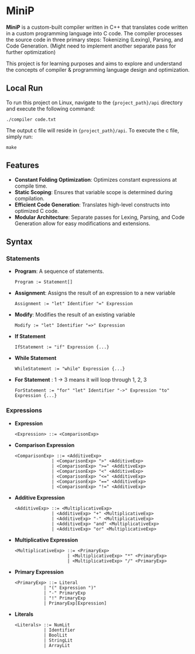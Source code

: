 # MiniP

**MiniP** is a custom-built compiler written in C++ that translates code written in a custom programming language into C code. The compiler processes the source code in three primary steps: Tokenizing (Lexing), Parsing, and Code Generation. (Might need to implement another separate pass for further optimization)

This project is for learning purposes and aims to explore and understand the concepts of compiler & programming language design and optimization.

## Local Run
To run this project on Linux, navigate to the `{project_path}/api` directory and execute the following command:

    ./compiler code.txt

The output c file will reside in `{project_path}/api`. To execute the c file, simply run:

    make
    
## Features

- **Constant Folding Optimization**: Optimizes constant expressions at compile time.
- **Static Scoping**: Ensures that variable scope is determined during compilation.
- **Efficient Code Generation**: Translates high-level constructs into optimized C code.
- **Modular Architecture**: Separate passes for Lexing, Parsing, and Code Generation allow for easy modifications and extensions.
## Syntax

### Statements

- **Program**: A sequence of statements.
  ```plaintext
  Program := Statement[]
- **Assignment**: Assigns the result of an expression to a new variable
  ```plaintext
  Assignment := "let" Identifier "=" Expression
- **Modify**: Modifies the result of an existing variable
  ```plaintext
  Modify := "let" Identifier "=>" Expression
- **If Statement**
  ```plaintext
  IfStatement := "if" Expression {...}
- **While Statement**
  ```plaintext
  WhileStatement := "while" Expression {...}
- **For Statement** : 1 -> 3 means it will loop through 1, 2, 3
  ```plaintext
  ForStatement := "for" "let" Identifier "->" Expression "to" Expression {...}
  
### Expressions

- **Expression**
  ```plaintext
  <Expression> ::= <ComparisonExp>
- **Comparison Expression**
  ```plaintext
  <ComparisonExp> ::= <AdditiveExp> 
                | <ComparisonExp> ">" <AdditiveExp>
                | <ComparisonExp> ">=" <AdditiveExp>
                | <ComparisonExp> "<" <AdditiveExp>
                | <ComparisonExp> "<=" <AdditiveExp>
                | <ComparisonExp> "==" <AdditiveExp>
                | <ComparisonExp> "!=" <AdditiveExp>
  
- **Additive Expression**
  ```plaintext
  <AdditiveExp> ::= <MultiplicativeExp> 
                | <AdditiveExp> "+" <MultiplicativeExp>
                | <AdditiveExp> "-" <MultiplicativeExp>
                | <AdditiveExp> "and" <MultiplicativeExp>
                | <AdditiveExp> "or" <MultiplicativeExp>
- **Multiplicative Expression**
  ```plaintext
  <MultiplicativeExp> ::= <PrimaryExp>
                      | <MultiplicativeExp> "*" <PrimaryExp>
                      | <MultiplicativeExp> "/" <PrimaryExp>
- **Primary Expression**
  ```plaintext
  <PrimaryExp> ::= Literal
             | "(" Expression ")"
             | "-" PrimaryExp
             | "!" PrimaryExp
             | PrimaryExp[Expression]

- **Literals**
  ```plaintext
  <Literals> ::= NumLit
             | Identifier
             | BoolLit
             | StringLit
             | ArrayLit
             

  
 

